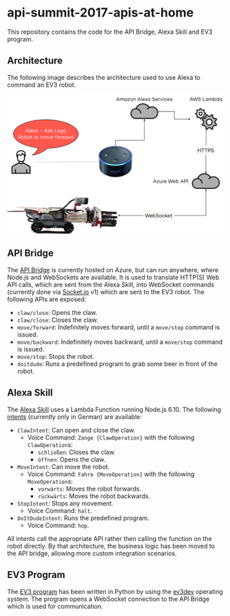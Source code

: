 # api-summit-2017-apis-at-home

This repository contains the code for the API Bridge, Alexa Skill and EV3 program.

## Architecture

The following image describes the architecture used to use Alexa to command an EV3 robot.

![Architecture](assets/architecture.png)

## API Bridge

The [API Bridge](azure-api) is currently hosted on Azure, but can run anywhere, where Node.js and WebSockets are available. 
It is used to translate HTTP(S) Web API calls, which are sent from the Alexa Skill, into WebSocket commands (currently done via [Socket.io](https://socket.io) v1) which are sent to the EV3 robot. The following APIs are exposed:

* `claw/close`: Opens the claw.
* `claw/close`: Closes the claw.
* `move/forward`: Indefinitely moves forward, until a `move/stop` command is issued.
* `move/backward`:  Indefinitely moves backward, until a `move/stop` command is issued.
* `move/stop`: Stops the robot.
* `doitdude`: Runs a predefined program to grab some beer in front of the robot.

## Alexa Skill

The [Alexa Skill](alexa-skill) uses a Lambda Function running Node.js 6.10. The following [intents](alexa-skill/intents.json) (currently only in German) are available:

* `ClawIntent`: Can open and close the claw.
	* Voice Command: `Zange {ClawOperation}` with the following `ClawOperation`s:
		* `schließen`: Closes the claw.
		* `öffnen`: Opens the claw.
* `MoveIntent`: Can move the robot.
	* Voice Command: `Fahre {MoveOperation}` with the following `MoveOperation`s:
		* `vorwärts`: Moves the robot forwards.
		* `rückwärts`: Moves the robot backwards.
* `StopIntent`: Stops any movement.
	* Voice Command: `halt`.
* `DoItDudeIntent`: Runs the predefined program.
	* Voice Command: `hop`.

All intents call the appropriate API rather then calling the function on the robot directly. By that architecture, the business logic has been moved to the API bridge, allowing more custom integration scenarios.

## EV3 Program

The [EV3 program](ev3-python) has been written in Python by using the [ev3dev](http://www.ev3dev.org/) operating system. 
The program opens a WebSocket connection to the API Bridge which is used for communication. 
